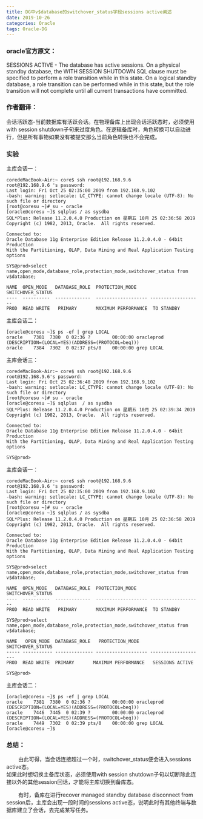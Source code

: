 ```yaml
---
title: DG中v$database的switchover_status字段sessions active阐述
date: 2019-10-26  
categories: Oracle
tags: Oracle-DG
---
```




### oracle官方原文：   
SESSIONS ACTIVE - The database has active sessions. On a physical standby database, the WITH SESSION SHUTDOWN SQL clause must be specified to perform a role transition while in this state. On a logical standby database, a role transition can be performed while in this state, but the role transition will not complete until all current transactions have committed.

### 作者翻译：
会话活跃态-当前数据库有活跃会话。在物理备库上出现会话活跃态时，必须使用with session shutdown子句来过度角色。在逻辑备库时，角色转换可以自动进行，但是所有事物如果没有被提交那么当前角色转换也不会完成。  



### 实验   

主库会话一：
```shell
coredeMacBook-Air:~ core$ ssh root@192.168.9.6
root@192.168.9.6 's password: 
Last login: Fri Oct 25 02:35:00 2019 from 192.168.9.102
-bash: warning: setlocale: LC_CTYPE: cannot change locale (UTF-8): No such file or directory
[root@coresu ~]# su - oracle
[oracle@coresu ~]$ sqlplus / as sysdba
SQL*Plus: Release 11.2.0.4.0 Production on 星期五 10月 25 02:36:58 2019
Copyright (c) 1982, 2013, Oracle.  All rights reserved.

Connected to:
Oracle Database 11g Enterprise Edition Release 11.2.0.4.0 - 64bit Production
With the Partitioning, OLAP, Data Mining and Real Application Testing options

SYS@prod>select name,open_mode,database_role,protection_mode,switchover_status from v$database;

NAME  OPEN_MODE   DATABASE_ROLE  PROTECTION_MODE      SWITCHOVER_STATUS
----  ----------  -------------  ------------------- -------------------
PROD  READ WRITE   PRIMARY       MAXIMUM PERFORMANCE  TO STANDBY

```

主库会话二：
```shell  
[oracle@coresu ~]$ ps -ef | grep LOCAL
oracle    7381  7380  0 02:36 ?        00:00:00 oracleprod (DESCRIPTION=(LOCAL=YES)(ADDRESS=(PROTOCOL=beq)))
oracle    7384  7302  0 02:37 pts/0    00:00:00 grep LOCAL
```  


主库会话三：
```shell   
coredeMacBook-Air:~ core$ ssh root@192.168.9.6
root@192.168.9.6's password: 
Last login: Fri Oct 25 02:36:48 2019 from 192.168.9.102
-bash: warning: setlocale: LC_CTYPE: cannot change locale (UTF-8): No such file or directory
[root@coresu ~]# su - oracle
[oracle@coresu ~]$ sqlplus  / as sysdba
SQL*Plus: Release 11.2.0.4.0 Production on 星期五 10月 25 02:39:34 2019
Copyright (c) 1982, 2013, Oracle.  All rights reserved.

Connected to:
Oracle Database 11g Enterprise Edition Release 11.2.0.4.0 - 64bit Production
With the Partitioning, OLAP, Data Mining and Real Application Testing options

SYS@prod>

```


主库会话一：
```shell
coredeMacBook-Air:~ core$ ssh root@192.168.9.6
root@192.168.9.6 's password: 
Last login: Fri Oct 25 02:35:00 2019 from 192.168.9.102
-bash: warning: setlocale: LC_CTYPE: cannot change locale (UTF-8): No such file or directory
[root@coresu ~]# su - oracle
[oracle@coresu ~]$ sqlplus / as sysdba
SQL*Plus: Release 11.2.0.4.0 Production on 星期五 10月 25 02:36:58 2019
Copyright (c) 1982, 2013, Oracle.  All rights reserved.

Connected to:
Oracle Database 11g Enterprise Edition Release 11.2.0.4.0 - 64bit Production
With the Partitioning, OLAP, Data Mining and Real Application Testing options

SYS@prod>select name,open_mode,database_role,protection_mode,switchover_status from v$database;

NAME  OPEN_MODE   DATABASE_ROLE  PROTECTION_MODE      SWITCHOVER_STATUS
----  ----------  -------------  ------------------- -------------------
PROD  READ WRITE   PRIMARY       MAXIMUM PERFORMANCE  TO STANDBY

```

```shell
SYS@prod>select name,open_mode,database_role,protection_mode,switchover_status from v$database;

NAME   OPEN_MODE  DATABASE_ROLE   PROTECTION_MODE     SWITCHOVER_STATUS
----- ----------- -------------- ------------------- --------------------
PROD  READ WRITE  PRIMARY       MAXIMUM PERFORMANCE   SESSIONS ACTIVE

SYS@prod>
```


主库会话二：
```shell
[oracle@coresu ~]$ ps -ef | grep LOCAL
oracle    7381  7380  0 02:36 ?        00:00:00 oracleprod (DESCRIPTION=(LOCAL=YES)(ADDRESS=(PROTOCOL=beq)))
oracle    7446  7445  0 02:39 ?        00:00:00 oracleprod (DESCRIPTION=(LOCAL=YES)(ADDRESS=(PROTOCOL=beq)))
oracle    7449  7302  0 02:39 pts/0    00:00:00 grep LOCAL
[oracle@coresu ~]$ 
```

### 总结：  
&nbsp;&nbsp;&nbsp;&nbsp;&nbsp;&nbsp;&nbsp;&nbsp;由此可得，当会话连接超过一个时，switchover_status便会进入sessions active态。    
如果此时想切换主备库状态，必须使用with session shutdown子句以切断除此连接以外的其他session回话，才能将主库切换到备库态。  

&nbsp;&nbsp;&nbsp;&nbsp;&nbsp;&nbsp;&nbsp;&nbsp;有时，备库在进行recover managed standby database disconnect from session后，主库会出现一段时间的sessions active态，说明此时有其他终端与数据库建立了会话，去完成某写任务。


